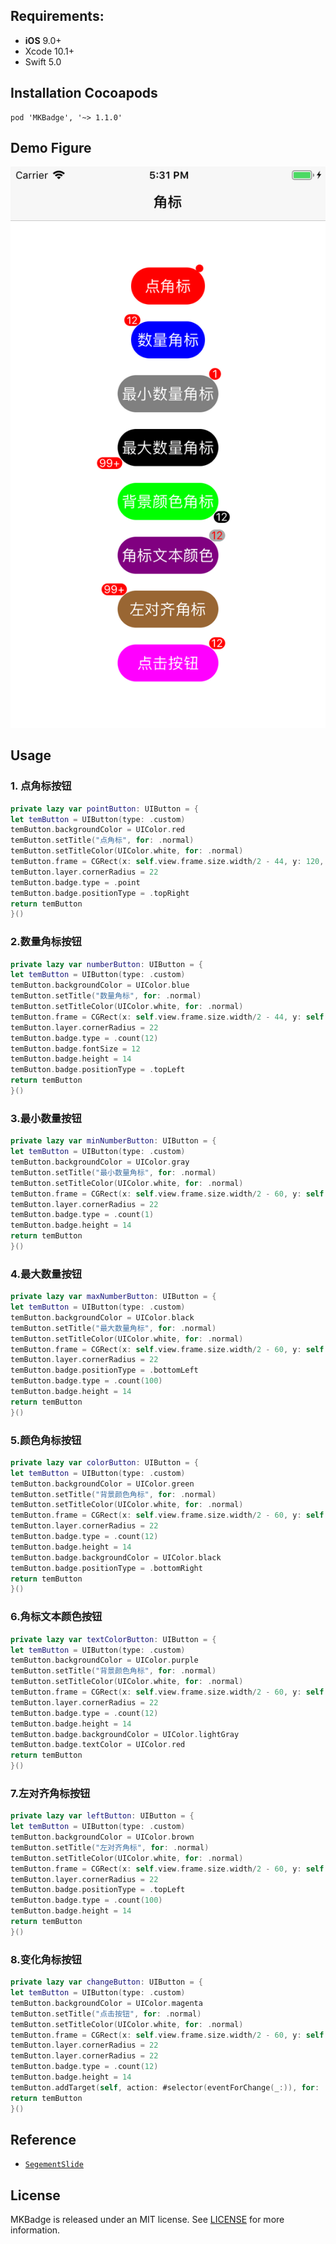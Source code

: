 ## Requirements:
- **iOS** 9.0+
- Xcode 10.1+
- Swift 5.0

## Installation Cocoapods
<pre><code class="ruby language-ruby">pod 'MKBadge', '~> 1.1.0'</code></pre>

## Demo Figure
<p align="center">
<img src="https://github.com/LiuSky/MKBadge/blob/master/1.png?raw=true" title="演示图">
</p>

## Usage
### 1. 点角标按钮
```swift 
private lazy var pointButton: UIButton = {
let temButton = UIButton(type: .custom)
temButton.backgroundColor = UIColor.red
temButton.setTitle("点角标", for: .normal)
temButton.setTitleColor(UIColor.white, for: .normal)
temButton.frame = CGRect(x: self.view.frame.size.width/2 - 44, y: 120, width: 88, height: 44)
temButton.layer.cornerRadius = 22
temButton.badge.type = .point
temButton.badge.positionType = .topRight
return temButton
}()
```

### 2.数量角标按钮
```swift
private lazy var numberButton: UIButton = {
let temButton = UIButton(type: .custom)
temButton.backgroundColor = UIColor.blue
temButton.setTitle("数量角标", for: .normal)
temButton.setTitleColor(UIColor.white, for: .normal)
temButton.frame = CGRect(x: self.view.frame.size.width/2 - 44, y: self.pointButton.frame.origin.y + 44 + 20, width: 88, height: 44)
temButton.layer.cornerRadius = 22
temButton.badge.type = .count(12)
temButton.badge.fontSize = 12
temButton.badge.height = 14
temButton.badge.positionType = .topLeft
return temButton
}()
```

### 3.最小数量按钮
```swift
private lazy var minNumberButton: UIButton = {
let temButton = UIButton(type: .custom)
temButton.backgroundColor = UIColor.gray
temButton.setTitle("最小数量角标", for: .normal)
temButton.setTitleColor(UIColor.white, for: .normal)
temButton.frame = CGRect(x: self.view.frame.size.width/2 - 60, y: self.numberButton.frame.origin.y + 44 + 20, width: 120, height: 44)
temButton.layer.cornerRadius = 22
temButton.badge.type = .count(1)
temButton.badge.height = 14
return temButton
}()
```
### 4.最大数量按钮
```swift
private lazy var maxNumberButton: UIButton = {
let temButton = UIButton(type: .custom)
temButton.backgroundColor = UIColor.black
temButton.setTitle("最大数量角标", for: .normal)
temButton.setTitleColor(UIColor.white, for: .normal)
temButton.frame = CGRect(x: self.view.frame.size.width/2 - 60, y: self.minNumberButton.frame.origin.y + 44 + 20, width: 120, height: 44)
temButton.layer.cornerRadius = 22
temButton.badge.positionType = .bottomLeft
temButton.badge.type = .count(100)
temButton.badge.height = 14
return temButton
}()
``` 

### 5.颜色角标按钮  
```swift
private lazy var colorButton: UIButton = {
let temButton = UIButton(type: .custom)
temButton.backgroundColor = UIColor.green
temButton.setTitle("背景颜色角标", for: .normal)
temButton.setTitleColor(UIColor.white, for: .normal)
temButton.frame = CGRect(x: self.view.frame.size.width/2 - 60, y: self.maxNumberButton.frame.origin.y + 44 + 20, width: 120, height: 44)
temButton.layer.cornerRadius = 22
temButton.badge.type = .count(12)
temButton.badge.height = 14
temButton.badge.backgroundColor = UIColor.black
temButton.badge.positionType = .bottomRight
return temButton
}()
``` 

### 6.角标文本颜色按钮
```swift
private lazy var textColorButton: UIButton = {
let temButton = UIButton(type: .custom)
temButton.backgroundColor = UIColor.purple
temButton.setTitle("背景颜色角标", for: .normal)
temButton.setTitleColor(UIColor.white, for: .normal)
temButton.frame = CGRect(x: self.view.frame.size.width/2 - 60, y: self.colorButton.frame.origin.y + 44 + 20, width: 120, height: 44)
temButton.layer.cornerRadius = 22
temButton.badge.type = .count(12)
temButton.badge.height = 14
temButton.badge.backgroundColor = UIColor.lightGray
temButton.badge.textColor = UIColor.red
return temButton
}()
```

### 7.左对齐角标按钮
```swift
private lazy var leftButton: UIButton = {
let temButton = UIButton(type: .custom)
temButton.backgroundColor = UIColor.brown
temButton.setTitle("左对齐角标", for: .normal)
temButton.setTitleColor(UIColor.white, for: .normal)
temButton.frame = CGRect(x: self.view.frame.size.width/2 - 60, y: self.textColorButton.frame.origin.y + 44 + 20, width: 120, height: 44)
temButton.layer.cornerRadius = 22
temButton.badge.positionType = .topLeft
temButton.badge.type = .count(100)
temButton.badge.height = 14
return temButton
}()
```

### 8.变化角标按钮
```swift
private lazy var changeButton: UIButton = {
let temButton = UIButton(type: .custom)
temButton.backgroundColor = UIColor.magenta
temButton.setTitle("点击按钮", for: .normal)
temButton.setTitleColor(UIColor.white, for: .normal)
temButton.frame = CGRect(x: self.view.frame.size.width/2 - 60, y: self.leftButton.frame.origin.y + 44 + 20, width: 120, height: 44)
temButton.layer.cornerRadius = 22
temButton.layer.cornerRadius = 22
temButton.badge.type = .count(12)
temButton.badge.height = 14
temButton.addTarget(self, action: #selector(eventForChange(_:)), for: .touchUpInside)
return temButton
}()
```

## Reference
<ul>
<li><a href="https://github.com/Jiar/SegementSlide/blob/master/Source/Segement/BadgeView.swift"><code>SegementSlide</code></a></li>
</ul>


## License
MKBadge is released under an MIT license. See [LICENSE](LICENSE) for more information.

